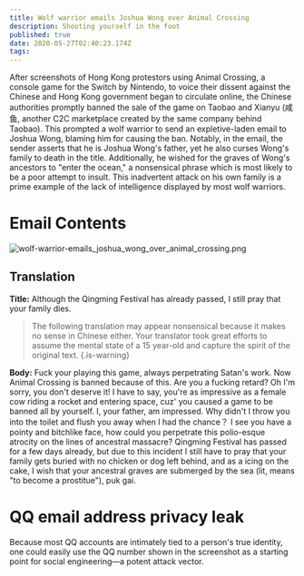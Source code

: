```yaml
---
title: Wolf warrior emails Joshua Wong over Animal Crossing
description: Shooting yourself in the foot
published: true
date: 2020-05-27T02:40:23.174Z
tags: 
---
```


After screenshots of Hong Kong protestors using Animal Crossing, a console game for the Switch by Nintendo, to voice their dissent against the Chinese and Hong Kong government began to circulate online, the Chinese authorities promptly banned the sale of the game on Taobao and Xianyu (咸鱼, another C2C marketplace created by the same company behind Taobao). This prompted a wolf warrior to send an expletive-laden email to Joshua Wong, blaming him for causing the ban. 
Notably, in the email, the sender asserts that he is Joshua Wong's father, yet he also curses Wong's family to death in the title. Additionally, he wished for the graves of Wong's ancestors to "enter the ocean," a nonsensical phrase which is most likely to be a poor attempt to insult. This inadvertent attack on his own family is a prime example of the lack of intelligence displayed by most wolf warriors.
# Email Contents
![wolf-warrior-emails_joshua_wong_over_animal_crossing.png](/screenshots/wolf-warrior-emails_joshua_wong_over_animal_crossing.png)
## Translation
**Title:** Although the Qingming Festival has already passed, I still pray that your family dies.

> The following translation may appear nonsensical because it makes no sense in Chinese either. Your translator took great efforts to assume the mental state of a 15 year-old and capture the spirit of the original text.
{.is-warning}

**Body:** Fuck your playing this game, always perpetrating Satan's work. Now Animal Crossing is banned because of this. Are you a fucking retard? Oh I'm sorry, you don't deserve it! I have to say, you're as impressive as a female cow riding a rocket and entering space, cuz' you caused a game to be banned all by yourself. I, your father, am impressed. Why didn't I throw you into the toilet and flush you away when I had the chance？ I see you have a pointy and bitchlike face, how could you perpetrate this polio-esque atrocity on the lines of ancestral massacre? Qingming Festival has passed for a few days already, but due to this incident I still have to pray that your family gets buried with no chicken or dog left behind, and as a icing on the cake, I wish that your ancestral graves are submerged by the sea (lit, means "to become a prostitue"), puk gai.
# QQ email address privacy leak
Because most QQ accounts are intimately tied to a person's true identity, one could easily use the QQ number shown in the screenshot as a starting point for social engineering⁠—a potent attack vector.